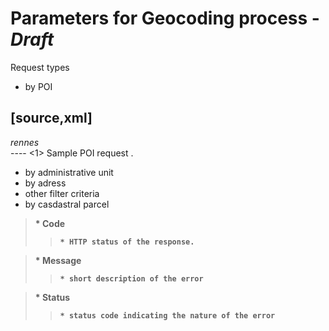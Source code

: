 # Parameters for Geocoding process - _Draft_

Request types
 - by POI
 
 [source,xml]
----
<Request requestID="1" version="1.2" methodName="LocationUtilityService">
  <GeocodeRequest returnFreeForm="false">
    <Address countryCode="PositionOfInterest">
      <freeFormAddress>rennes</freeFormAddress>
    </Address>
  </GeocodeRequest>
</Request>
----
<1> Sample POI request .

 
 - by administrative unit
 - by adress
 - other filter criteria
 - by casdastral parcel
><b> * Code
>>     * HTTP status of the response.

><b> * Message
>>     * short description of the error

><b> * Status
>>     * status code indicating the nature of the error
